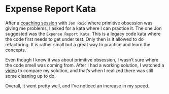 # Expense Report Kata

After a [coaching session](https://qualitycoding.org/services/coaching/) with `Jon Reid` where primitive obsession was giving me problems, I asked for a kata where I can practice it. The one Jon suggested was the `Expense Report Kata`. This is a legacy code kata where the code first needs to get under test. Only then is it allowed to do refactoring. It is rather small but a great way to practice and learn the concepts.

Even though I knew it was about primitive obsession, I wasn’t sure where the code smell was coming from. After I had a working solution, I watched a [video](https://www.youtube.com/watch?v=cVCtMd73doU) to compare my solution, and that’s when I realized there was still some cleaning up to do.

Overall, it went pretty well, and I’ve noticed an increase in my speed.
